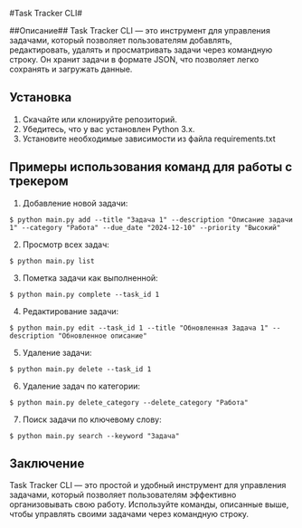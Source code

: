 #Task Tracker CLI#

##Описание##
Task Tracker CLI — это инструмент для управления задачами, который позволяет пользователям добавлять, редактировать, удалять и просматривать задачи через командную строку. Он хранит задачи в формате JSON, что позволяет легко сохранять и загружать данные.

Установка
-------------

1. Скачайте или клонируйте репозиторий.
2. Убедитесь, что у вас установлен Python 3.x.
3. Установите необходимые зависимости из файла requirements.txt

Примеры использования команд для работы с трекером
-------------
1. Добавление новой задачи:
 ```
$ python main.py add --title "Задача 1" --description "Описание задачи 1" --category "Работа" --due_date "2024-12-10" --priority "Высокий"
 ```
2. Просмотр всех задач:
 ```
$ python main.py list
 ```
3. Пометка задачи как выполненной:
 ```
$ python main.py complete --task_id 1
 ```
4.  Редактирование задачи:
 ```
$ python main.py edit --task_id 1 --title "Обновленная Задача 1" --description "Обновленное описание"
 ```
5. Удаление задачи:
 ```
$ python main.py delete --task_id 1
 ```
6. Удаление задач по категории:
 ```
$ python main.py delete_category --delete_category "Работа"
 ```
7. Поиск задачи по ключевому слову:
 ```
$ python main.py search --keyword "Задача"
 ```

Заключение
-------------
Task Tracker CLI — это простой и удобный инструмент для управления задачами, который позволяет пользователям эффективно организовывать свою работу. Используйте команды, описанные выше, чтобы управлять своими задачами через командную строку.
